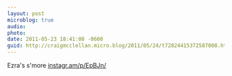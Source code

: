 ```yaml
---
layout: post
microblog: true
audio: 
photo: 
date: 2011-05-23 18:41:08 -0600
guid: http://craigmcclellan.micro.blog/2011/05/24/t72824415372587008.html
---
```

Ezra's s'more [instagr.am/p/EpBJn/](http://instagr.am/p/EpBJn/)

